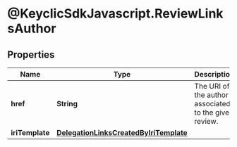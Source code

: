 # @KeyclicSdkJavascript.ReviewLinksAuthor

## Properties
Name | Type | Description | Notes
------------ | ------------- | ------------- | -------------
**href** | **String** | The URI of the author associated to the given review. | [optional] 
**iriTemplate** | [**DelegationLinksCreatedByIriTemplate**](DelegationLinksCreatedByIriTemplate.md) |  | [optional] 


